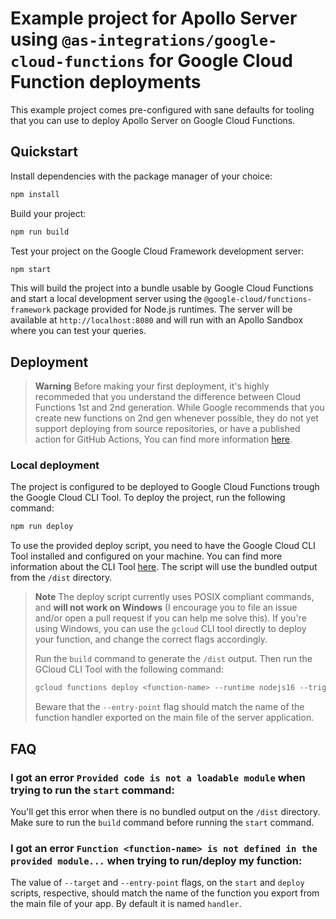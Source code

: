 # Example project for Apollo Server using `@as-integrations/google-cloud-functions` for Google Cloud Function deployments

This example project comes pre-configured with sane defaults for tooling that you can use to deploy Apollo Server on Google Cloud Functions.

## Quickstart

Install dependencies with the package manager of your choice:

```bash
npm install
```

Build your project:

```bash
npm run build
```

Test your project on the Google Cloud Framework development server:
```bash
npm start
```


This will build the project into a bundle usable by Google Cloud Functions and start a local development server using the `@google-cloud/functions-framework` package provided for Node.js runtimes. The server will be available at `http://localhost:8080` and will run with an Apollo Sandbox where you can test your queries.

## Deployment

> **Warning**
> Before making your first deployment, it's highly recommeded that you understand the difference between Cloud Functions 1st and 2nd generation. While Google recommends that you create new functions on 2nd gen whenever possible, they do not yet support deploying from source repositories, or have a published action for GitHub Actions, You can find more information [here](https://cloud.google.com/functions/docs/concepts/version-comparison).

### Local deployment

The project is configured to be deployed to Google Cloud Functions trough the Google Cloud CLI Tool. To deploy the project, run the following command:

```bash
npm run deploy
```

To use the provided deploy script, you need to have the Google Cloud CLI Tool installed and configured on your machine. You can find more information about the CLI Tool [here](https://cloud.google.com/sdk/gcloud). The script will use the bundled output from the `/dist` directory.

> **Note**
> The deploy script currently uses POSIX compliant commands, and **will not work on Windows** (I encourage you to file an issue and/or open a pull request if you can help me solve this). If you're using Windows, you can use the `gcloud` CLI tool directly to deploy your function, and change the correct flags accordingly.
>
> Run the `build` command to generate the `/dist` output. Then run the GCloud CLI Tool with the following command:
>
> ```powershell
> gcloud functions deploy <function-name> --runtime nodejs16 --trigger-http --allow-unauthenticated --entry-point=<function-name> --source=./dist
> ```
>
> Beware that the `--entry-point` flag should match the name of the function handler exported on the main file of the server application.

## FAQ

### I got an error `Provided code is not a loadable module` when trying to run the `start` command:

You'll get this error when there is no bundled output on the `/dist` directory. Make sure to run the `build` command before running the `start` command.

### I got an error `Function <function-name> is not defined in the provided module...` when trying to run/deploy my function:

The value of `--target` and `--entry-point` flags, on the `start` and `deploy` scripts, respective, should match the name of the function you export from the main file of your app. By default it is named `handler`.
